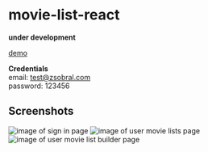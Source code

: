 # movie-list-react

**under development**

[demo](http://ec2-34-238-123-0.compute-1.amazonaws.com/)

**Credentials**  
email: test@zsobral.com  
password: 123456  

## Screenshots

![image of sign in page](https://i.imgur.com/q0xOXtZ.png)
![image of user movie lists page](https://i.imgur.com/6Nu8RQj.png)
![image of user movie list builder page](https://i.imgur.com/LiyKJFe.png)
